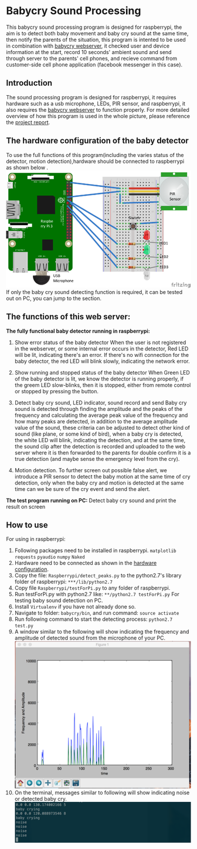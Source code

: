 # Babycry Sound Processing
This babycry sound processing program is designed for raspberrypi, the aim is to detect both baby movement and baby cry sound at the same time, then notify the parents of the situation, this program is intented to be used in combination with [babycry webserver](https://github.com/ericzhangle/babycrywebserver), it checked user and device information at the start, record 10 seconds' ambient sound and send through server to the parents' cell phones, and recieve command from customer-side cell phone application (facebook messenger in this case).
## Introduction
The sound processing program is designed for raspberrypi, it requires hardware such as a usb microphone, LEDs, PIR sensor, and raspberrypi, it also requires the [babycry webserver](https://github.com/ericzhangle/babycrywebserver) to function properly. For more detailed overview of how this program is used in the whole picture, please reference the [project report](report).

## The hardware configuration of the baby detector
To use the full functions of this program(including the varies status of the detector, motion detection),hardware should be connected to raspberrypi as shown below .
![](images/hardware.png)
If only the baby cry sound detecting function is required, it can be tested out on PC, you can jump to the section. 

## The functions of this web server:

**The fully functional baby detector running in raspberrypi:**

1. Show error status of the baby detector
   When the user is not registered in the webserver, or some internal error occurs in the detector, Red LED will be lit, indicating there's an error. If there's no wifi connection for the baby detector, the red LED will blink slowly, indicating the network error.

2. Show running and stopped status of the baby detector
   When Green LED of the baby detector is lit, we know the detector is running properly, if the greem LED slow-blinks, then it is stopped, either from remote control or stopped by  pressing the button.

3. Detect baby cry sound, LED indicator, sound record and send
   Baby cry sound is detected through finding the amplitude and the peaks of the frequency and calculating the average peak value of the frequency and how many peaks are detected, in addition to the average amplitude value of the sound, these criteria can be adjusted to detect other kind of sound (like plane, or some kind of bird), when a baby cry is detected, the white LED will blink, indicating the detection, and at the same time, the sound clip after the detection is recorded and uploaded to the web server where it is then forwarded to the parents for double confirm it is a true detection (and maybe sense the emergency level from the cry).

4. Motion detection.
   To further screen out possible false alert, we introduce a PIR sensor to detect the baby motion at the same time of cry detection, only when the baby cry and motion is detected at the same time can we be sure of the cry event and send the alert.

**The test program running on PC:** 
Detect baby cry sound and print the result on screen

## How to use
For using in raspberrypi:
1. Following packages need to be installed in raspberrypi.
  `matplotlib`
  `requests`
  `pyaudio`
  `numpy`
  `Naked`
2. Hardware need to be connected as shown in the [hardware configuration](#the-hardware-configuration-of-the-baby-detector).
3. Copy the file:  `Raspberrypi/detect_peaks.py` to the python2.7's library folder of raspberrypi:  `***/lib/python2.7`
4. Copy  file `Raspberrypi/testForPi.py` to any folder of raspberrypi.
5. Run testForPi.py with python2.7 like:
`**/python2.7 testForPi.py`
For testing baby sound detection on PC.
6. Install  `Virtualenv` if you have not already done so.
7. Navigate to folder:  `babycry/bin`, and run command:
   `source activate`
8. Run following command to start the detecting process:
 `python2.7 test.py`
9. A window similar to the following will show indicating the frequency and amplitude of detected sound from the microphone of your PC.
![](images/frequencyAamplitude.png)
10. On the terminal, messages similar to following will show indicating noise or detected baby cry.
![](images/output.png)


   



